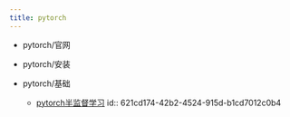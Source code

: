 ```yaml
---
title: pytorch
---
```


- pytorch/官网

- pytorch/安装

- pytorch/基础
	 - [pytorch半监督学习](https://github.com/TorchSSL/TorchSSL)
id:: 621cd174-42b2-4524-915d-b1cd7012c0b4
